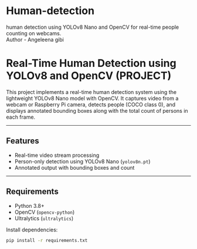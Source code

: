 # Human-detection
human detection using YOLOv8 Nano and OpenCV for real-time people counting on webcams.
<br>
Author - Angeleena gibi 
#  Real-Time Human Detection using YOLOv8 and OpenCV (PROJECT)

This project implements a real-time human detection system using the lightweight YOLOv8 Nano model with OpenCV. It captures video from a webcam or Raspberry Pi camera, detects people (COCO class 0), and displays annotated bounding boxes along with the total count of persons in each frame.

---

##  Features

-  Real-time video stream processing
-  Person-only detection using YOLOv8 Nano (`yolov8n.pt`)
-  Annotated output with bounding boxes and count


---

##  Requirements

- Python 3.8+
- OpenCV (`opencv-python`)
- Ultralytics (`ultralytics`)

Install dependencies:

```bash
pip install -r requirements.txt
